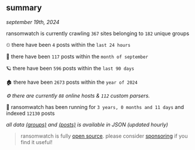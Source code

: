 
## summary
_september 19th, 2024_

ransomwatch is currently crawling `367` sites belonging to `182` unique groups

⏲ there have been `4` posts within the `last 24 hours`

🦈 there have been `117` posts within the `month of september`

🪐 there have been `596` posts within the `last 90 days`

🏚 there have been `2673` posts within the `year of 2024`

_⚙️ there are currently `88` online hosts & `112` custom parsers._

🦕 ransomwatch has been running for `3 years, 0 months and 11 days` and indexed `12130` posts

_all data  [(groups)](http://ransomwhat.telemetry.ltd/groups) and [(posts)](http://ransomwhat.telemetry.ltd/posts) is available in JSON (updated hourly)_

> ransomwatch is fully [open source](https://github.com/joshhighet/ransomwatch#ransomwatch--). please consider [sponsoring](https://github.com/sponsors/joshhighet) if you find it useful!
